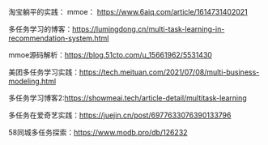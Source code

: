 淘宝躺平的实践： mmoe： https://www.6aiq.com/article/1614731402021

多任务学习的博客：https://lumingdong.cn/multi-task-learning-in-recommendation-system.html

mmoe源码解析：https://blog.51cto.com/u_15661962/5531430

美团多任务学习实践：https://tech.meituan.com/2021/07/08/multi-business-modeling.html

多任务学习博客2:https://showmeai.tech/article-detail/multitask-learning

多任务在爱奇艺实践：https://juejin.cn/post/6977633076390133796

58同城多任务探索：https://www.modb.pro/db/126232
